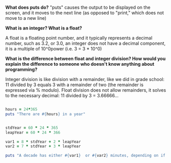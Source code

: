 **What does puts do?**
"puts" causes the output to be displayed on the screen, and it moves to the next line (as opposed to "print," which does not move to a new line)

**What is an integer? What is a float?**

A float is a floating point number, and it typically represents a decimal number, such as 3.2, or 3.0, an integer does not have a decimal component, it is a multiple of 10^0power (i.e. 3 = 3 * 10^0)

**What is the difference between float and integer division? How would you explain the difference to someone who doesn't know anything about programming?**

Integer division is like division with a remainder, like we did in grade school: 11 divided by 3 equals 3 with a remainder of two (the remainder is expressed via % modulo). Float division does not allow remainders, it solves to the necessary decimal: 11 divided by 3 = 3.66666...

```ruby

hours = 24*365
puts "There are #{hours} in a year"

```

```ruby

stdYear = 60 * 24 * 365
leapYear = 60 * 24 * 366

var1 = 8 * stdYear + 2 * leapYear
var2 = 7 * stdYear + 3 * leapYear

puts "A decade has either #{var1}  or #{var2} minutes, depending on if there are two or three leap years"


```

